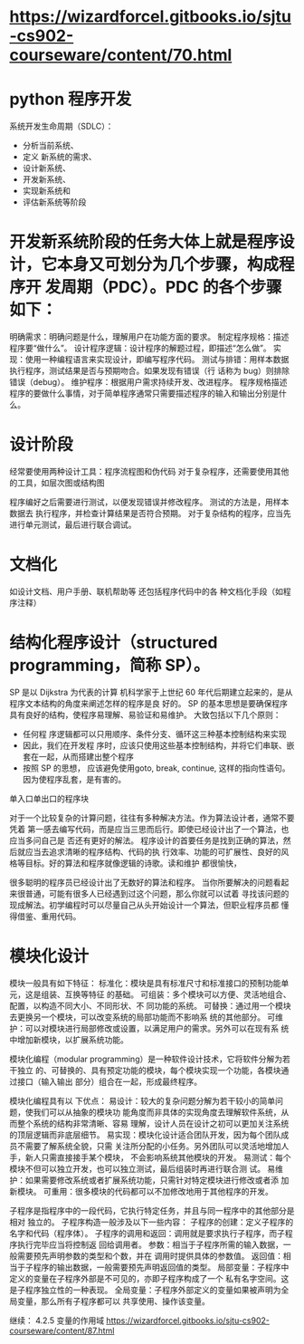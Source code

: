 # https://wizardforcel.gitbooks.io/sjtu-cs902-courseware/content/70.html
# python 程序开发

系统开发生命周期（SDLC）：
* 分析当前系统、
* 定义 新系统的需求、
* 设计新系统、
* 开发新系统、
* 实现新系统和
* 评估新系统等阶段

# 开发新系统阶段的任务大体上就是程序设计，它本身又可划分为几个步骤，构成程序开 发周期（PDC）。PDC 的各个步骤如下：
明确需求：明确问题是什么，理解用户在功能方面的要求。
制定程序规格：描述程序要“做什么”。
设计程序逻辑：设计程序的解题过程，即描述“怎么做”。
实现：使用一种编程语言来实现设计，即编写程序代码。
测试与排错：用样本数据执行程序，测试结果是否与预期吻合。如果发现有错误（行 话称为 bug）则排除错误（debug）。
维护程序：根据用户需求持续开发、改进程序。 程序规格描述程序的要做什么事情，对于简单程序通常只需要描述程序的输入和输出分别是什么。

# 设计阶段
经常要使用两种设计工具：程序流程图和伪代码
对于复杂程序，还需要使用其他的工具，如层次图或结构图

程序编好之后需要进行测试，以便发现错误并修改程序。
测试的方法是，用样本数据去 执行程序，并检查计算结果是否符合预期。
对于复杂结构的程序，应当先进行单元测试，最后进行联合调试。

# 文档化
如设计文档、用户手册、联机帮助等
还包括程序代码中的各 种文档化手段（如程序注释）

# 结构化程序设计（structured programming，简称 SP）。
SP 是以 Dijkstra 为代表的计算 机科学家于上世纪 60 年代后期建立起来的，是从程序文本结构的角度来阐述怎样的程序是良 好的。
SP 的基本思想是要确保程序具有良好的结构，使程序易理解、易验证和易维护。
大致包括以下几个原则：
* 任何程 序逻辑都可以只用顺序、条件分支、循环这三种基本控制结构来实现
* 因此，我们在开发程 序时，应该只使用这些基本控制结构，并将它们串联、嵌套在一起，从而搭建出整个程序
* 按照 SP 的思想， 应该避免使用goto, break, continue, 这样的指向性语句。因为使程序乱套，是有害的。

单入口单出口的程序块

对于一个比较复杂的计算问题，往往有多种解决方法。作为算法设计者，通常不要凭着 第一感去编写代码，而是应当三思而后行。即使已经设计出了一个算法，也应当多问自己是 否还有更好的解法。
程序设计的首要任务是找到正确的算法，然后就应当去追求清晰的程序结构、代码的执 行效率、功能的可扩展性、良好的风格等目标。好的算法和程序就像逻辑的诗歌。读和维护 都很愉快，

很多聪明的程序员已经设计出了无数好的算法和程序。 当你所要解决的问题看起来很普通，可能有很多人已经遇到过这个问题，那么你就可以试着 寻找该问题的现成解法。初学编程时可以尽量自己从头开始设计一个算法，但职业程序员都 懂得借鉴、重用代码。

# 模块化设计
模块一般具有如下特征：
标准化：模块是具有标准尺寸和标准接口的预制功能单元，这是组装、互换等特征 的基础。
可组装：多个模块可以方便、灵活地组合、配置，以构造不同大小、不同形状、不 同功能的系统。
可替换：通过用一个模块去更换另一个模块，可以改变系统的局部功能而不影响系 统的其他部分。
可维护：可以对模块进行局部修改或设置，以满足用户的需求。另外可以在现有系 统中增加新模块，以扩展系统功能。

模块化编程（modular programming）是一种软件设计技术，它将软件分解为若干独立 的、可替换的、具有预定功能的模块，每个模块实现一个功能，各模块通过接口（输入输出 部分）组合在一起，形成最终程序。

模块化编程具有以 下优点：
易设计：较大的复杂问题分解为若干较小的简单问题，使我们可以从抽象的模块功 能角度而非具体的实现角度去理解软件系统，从而整个系统的结构非常清晰、容易 理解，设计人员在设计之初可以更加关注系统的顶层逻辑而非底层细节。
易实现：模块化设计适合团队开发，因为每个团队成员不需要了解系统全貌，只需 关注所分配的小任务。另外团队可以灵活地增加人手，新人只需直接接手某个模块， 不会影响系统其他模块的开发。
易测试：每个模块不但可以独立开发，也可以独立测试，最后组装时再进行联合测 试。
易维护：如果需要修改系统或者扩展系统功能，只需针对特定模块进行修改或者添 加新模块。
可重用：很多模块的代码都可以不加修改地用于其他程序的开发。

子程序是指程序中的一段代码，它执行特定任务，并且与同一程序中的其他部分是相对 独立的。
子程序构造一般涉及以下一些内容：
子程序的创建：定义子程序的名字和代码（程序体）。
子程序的调用和返回：调用就是要求执行子程序，而子程序执行完毕应当将控制返 回给调用者。
参数：相当于子程序所需的输入数据，一般需要预先声明参数的类型和个数，并在 调用时提供具体的参数值。
返回值：相当于子程序的输出数据，一般需要预先声明返回值的类型。
局部变量：子程序中定义的变量在子程序外部是不可见的，亦即子程序构成了一个 私有名字空间。这是子程序独立性的一种表现。
全局变量：子程序外部定义的变量如果被声明为全局变量，那么所有子程序都可以 共享使用、操作该变量。

继续： 4.2.5 变量的作用域
https://wizardforcel.gitbooks.io/sjtu-cs902-courseware/content/87.html





